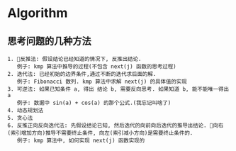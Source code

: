# Algorithm
## 思考问题的几种方法
    1. 反推法: 假设结论已经知道的情况下, 反推出结论. 
       例子: kmp 算法中推导的过程(不包含 next(j) 函数的思考过程)
    2. 迭代法: 已经初始的边界条件,通过不断的迭代求后面的解.
       例子: Fibonacci 数列. kmp 算法中求解 next(j) 的具体值的实现
    3. 可逆法: 如果已知条件 a, 得出 结论 b, 需要反向思考. 如果知道 b, 能不能唯一得出 a
       例子: 数据中 sin(a) + cos(a) 的那个公式.(我忘记叫啥了) 
    4. 动态规划法
    5. 贪心法
    6. 反推正向反向迭代法: 先假设结论已知, 然后迭代的向前向后迭代的推导出结论. 向右(索引增加方向)推导不需要终止条件, 向左(索引减小方向)是需要终止条件的.
       例子: kmp 算法中, 如何实现 next(j) 函数实现的